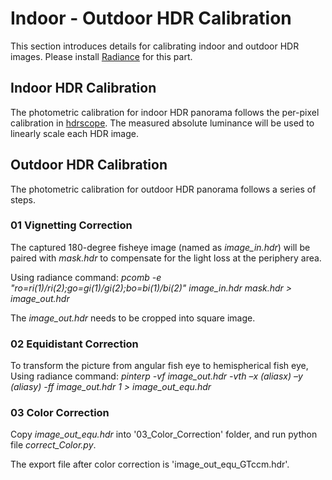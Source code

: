 # Indoor - Outdoor HDR Calibration
This section introduces details for calibrating indoor and outdoor HDR images.
Please install [Radiance](https://github.com/LBNL-ETA/Radiance/releases) for this part. 


## Indoor HDR Calibration
The photometric calibration for indoor HDR panorama follows the per-pixel calibration in [hdrscope](https://courses.washington.edu/hdrscope/index.html).
The measured absolute luminance will be used to linearly scale each HDR image.


## Outdoor HDR Calibration
The photometric calibration for outdoor HDR panorama follows a series of steps.

### 01 Vignetting Correction
The captured 180-degree fisheye image (named as *image_in.hdr*) will be paired with *mask.hdr* to compensate for the light loss at the periphery area. 

Using radiance command: *pcomb -e "ro=ri(1)/ri(2);go=gi(1)/gi(2);bo=bi(1)/bi(2)" image_in.hdr mask.hdr > image_out.hdr* 

The *image_out.hdr* needs to be cropped into square image. 

### 02 Equidistant Correction
To transform the picture from angular fish eye to hemispherical fish eye, Using radiance command:
*pinterp -vf image_out.hdr -vth –x (aliasx) –y (aliasy) -ff image_out.hdr 1 > image_out_equ.hdr*

### 03 Color Correction
Copy *image_out_equ.hdr* into '03_Color_Correction' folder, and run python file *correct_Color.py*.

The export file after color correction is 'image_out_equ_GTccm.hdr'.
